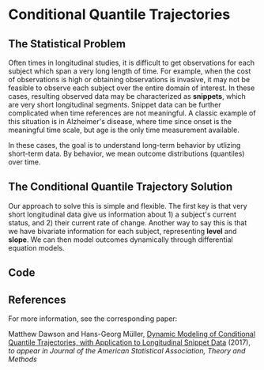 # Conditional Quantile Trajectories

## The Statistical Problem

Often times in longitudinal studies, it is difficult to get observations for each subject which span a very long length of time. For example, when the cost of observations is high or obtaining observations is invasive, it may not be feasible to observe each subject over the entire domain of interest. In these cases, resulting observed data may be characterized as **snippets**, which are very short longitudinal segments. Snippet data can be further complicated when time references are not meaningful. A classic example of this situation is in Alzheimer's disease, where time since onset is the meaningful time scale, but age is the only time measurement available.

In these cases, the goal is to understand long-term behavior by utlizing short-term data. By behavior, we mean outcome distributions (quantiles) over time.

## The Conditional Quantile Trajectory Solution

Our approach to solve this is simple and flexible. The first key is that very short longitudinal data give us information about 1) a subject's current status, and 2) their current rate of change. Another way to say this is that we have bivariate information for each subject, representing **level** and **slope**. We can then model outcomes dynamically through differential equation models.

## Code

## References

For more information, see the corresponding paper: 

Matthew Dawson and Hans-Georg M&uuml;ller, [Dynamic Modeling of Conditional Quantile Trajectories, with Application to Longitudinal Snippet Data](http://www.tandfonline.com/doi/abs/10.1080/01621459.2017.1356321) (2017), *to appear in Journal of the American Statistical Association, Theory and Methods*
